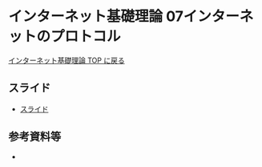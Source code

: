 # インターネット基礎理論 07インターネットのプロトコル

[インターネット基礎理論 TOP に戻る](./index.md)

## スライド
- [スライド](./btoi_07slide.pdf)

## 参考資料等
- 

